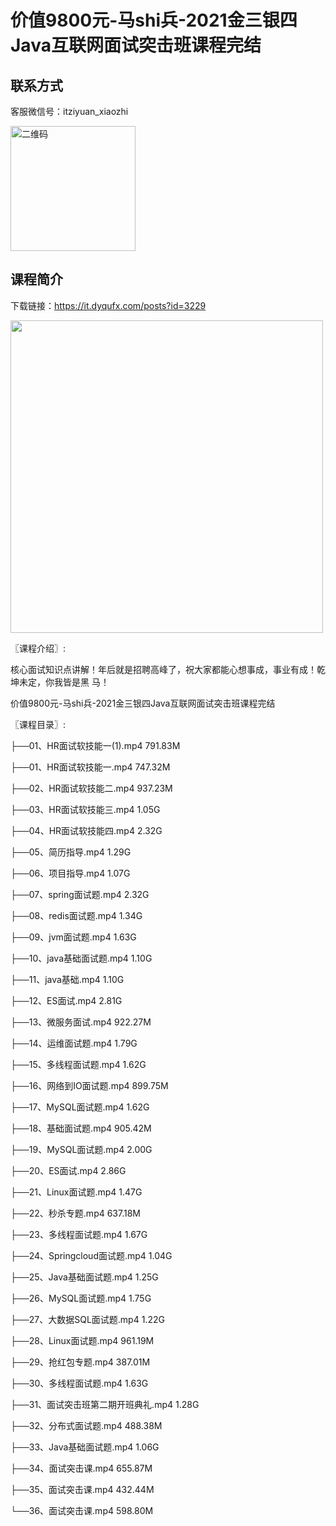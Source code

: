 # 价值9800元-马shi兵-2021金三银四Java互联网面试突击班课程完结

## 联系方式

客服微信号：itziyuan_xiaozhi

<img src="https://ziyuanyun.oss-cn-guangzhou.aliyuncs.com/common/20240614073449/666b82192834a.jpg" width="200" height="200" alt="二维码">

## 课程简介

下载链接：https://it.dyqufx.com/posts?id=3229

<img src="https://ziyuanyun.oss-cn-guangzhou.aliyuncs.com/yun/20240515185055/6644938f5e0d3.jpg" width="500" alt="">

  〖课程介绍〗:

 核心面试知识点讲解！年后就是招聘高峰了，祝大家都能心想事成，事业有成！乾坤未定，你我皆是黑 马！

 价值9800元-马shi兵-2021金三银四Java互联网面试突击班课程完结



 〖课程目录〗:

 ├──01、HR面试软技能一(1).mp4 791.83M

 ├──01、HR面试软技能一.mp4 747.32M

 ├──02、HR面试软技能二.mp4 937.23M

 ├──03、HR面试软技能三.mp4 1.05G

 ├──04、HR面试软技能四.mp4 2.32G

 ├──05、简历指导.mp4 1.29G

 ├──06、项目指导.mp4 1.07G

 ├──07、spring面试题.mp4 2.32G

 ├──08、redis面试题.mp4 1.34G

 ├──09、jvm面试题.mp4 1.63G

 ├──10、java基础面试题.mp4 1.10G

 ├──11、java基础.mp4 1.10G

 ├──12、ES面试.mp4 2.81G

 ├──13、微服务面试.mp4 922.27M

 ├──14、运维面试题.mp4 1.79G

 ├──15、多线程面试题.mp4 1.62G

 ├──16、网络到IO面试题.mp4 899.75M

 ├──17、MySQL面试题.mp4 1.62G

 ├──18、基础面试题.mp4 905.42M

 ├──19、MySQL面试题.mp4 2.00G

 ├──20、ES面试.mp4 2.86G

 ├──21、Linux面试题.mp4 1.47G

 ├──22、秒杀专题.mp4 637.18M

 ├──23、多线程面试题.mp4 1.67G

 ├──24、Springcloud面试题.mp4 1.04G

 ├──25、Java基础面试题.mp4 1.25G

 ├──26、MySQL面试题.mp4 1.75G

 ├──27、大数据SQL面试题.mp4 1.22G

 ├──28、Linux面试题.mp4 961.19M

 ├──29、抢红包专题.mp4 387.01M

 ├──30、多线程面试题.mp4 1.63G

 ├──31、面试突击班第二期开班典礼.mp4 1.28G

 ├──32、分布式面试题.mp4 488.38M

 ├──33、Java基础面试题.mp4 1.06G

 ├──34、面试突击课.mp4 655.87M

 ├──35、面试突击课.mp4 432.44M

 └──36、面试突击课.mp4 598.80M

  